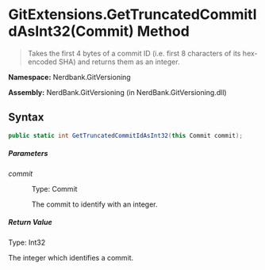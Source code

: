 # GitExtensions.GetTruncatedCommitIdAsInt32(Commit) Method
> Takes the first 4 bytes of a commit ID (i.e. first 8 characters of its hex-encoded SHA)
            and returns them as an integer.

**Namespace:** Nerdbank.GitVersioning

**Assembly:** NerdBank.GitVersioning (in NerdBank.GitVersioning.dll)
## Syntax
~~~~csharp
public static int GetTruncatedCommitIdAsInt32(this Commit commit);
~~~~
##### Parameters
*commit*

&nbsp;&nbsp;&nbsp;&nbsp;&nbsp;&nbsp;&nbsp;&nbsp;&nbsp;&nbsp;&nbsp;&nbsp;Type: Commit

&nbsp;&nbsp;&nbsp;&nbsp;&nbsp;&nbsp;&nbsp;&nbsp;&nbsp;&nbsp;&nbsp;&nbsp;The commit to identify with an integer.


##### Return Value
Type: Int32

The integer which identifies a commit.

